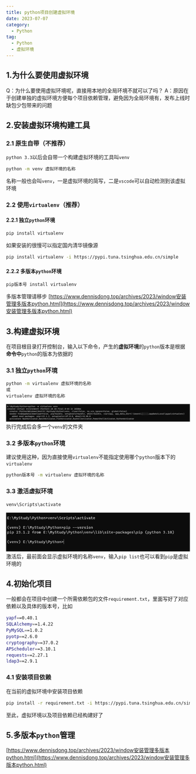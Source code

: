```yaml
---
title: python项目创建虚拟环境
date: 2023-07-07
category:
  - Python
tag:
  - Python
  - 虚拟环境
---
```


<!-- more -->

## 1.为什么要使用虚拟环境

Q：为什么要使用虚拟环境呢，直接用本地的全局环境不就可以了吗？
A：原因在于创建单独的虚拟环境方便每个项目依赖管理，避免因为全局环境有，发布上线时缺包少包带来的问题

## 2.安装虚拟环境构建工具
### 2.1 原生自带（不推荐）
`python 3.3`以后会自带一个构建虚拟环境的工具叫`venv`
```sh
python -m venv 虚拟环境的名称
```
名称一般也会叫`venv`，一是虚拟环境的简写，二是`vscode`可以自动检测到该虚拟环境
### 2.2 使用`virtualenv`（推荐）
#### 2.2.1 独立`python`环境
```sh
pip install virtualenv
```
如果安装的很慢可以指定国内清华镜像源
```sh
pip install virtualenv -i https://pypi.tuna.tsinghua.edu.cn/simple
```

#### 2.2.2 多版本`python`环境
```sh
pip版本号 install virtualenv
```
多版本管理请移步
[https://www.dennisdong.top/archives/2023/window安装管理多版本python.html](https://www.dennisdong.top/archives/2023/window安装管理多版本python.html)

## 3.构建虚拟环境
在项目根目录打开控制台，输入以下命令，产生的**虚拟环境**的`python`版本是根据**命令中**`python`的版本为依据的
### 3.1 独立`python`环境
```sh
python -m virtualenv 虚拟环境的名称
或
virtualenv 虚拟环境的名称
```
![](https://raw.githubusercontent.com/dennis-dong/picgo-library/master/images/blogs/2078491-20230707222800286-1196180125.png)
执行完成后会多一个`venv`的文件夹

### 3.2 多版本`python`环境
建议使用这种，因为直接使用`virtualenv`不能指定使用哪个`python`版本下的`virtualenv`
```sh
python版本号 -m virtualenv 虚拟环境的名称
```

### 3.3 激活虚拟环境
```sh
venv\Scripts\activate
```
![](https://raw.githubusercontent.com/dennis-dong/picgo-library/master/images/blogs/2078491-20230707222904368-1428494467.png)
激活后，最前面会显示虚拟环境的名称`venv`，输入`pip list`也可以看到`pip`是虚拟环境的

## 4.初始化项目
一般都会在项目中创建一个所需依赖包的文件`requirement.txt`，里面写好了对应依赖以及具体的版本号，比如
```sh
yapf==0.40.1
SQLAlchemy==1.4.22
PyMySQL==1.0.2
pyotp==2.6.0
cryptography==37.0.2
APScheduler==3.10.1
requests==2.27.1
ldap3==2.9.1
```
### 4.1 安装项目依赖
在当前的虚拟环境中安装项目依赖
```sh
pip install -r requirement.txt -i https://pypi.tuna.tsinghua.edu.cn/simple
```
至此，虚拟环境以及项目依赖已经构建好了

## 5.多版本`python`管理
[https://www.dennisdong.top/archives/2023/window安装管理多版本python.html](https://www.dennisdong.top/archives/2023/window安装管理多版本python.html)